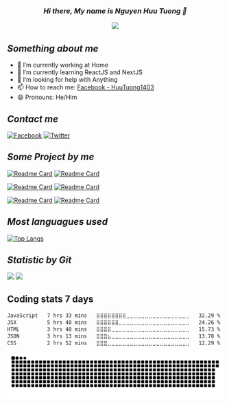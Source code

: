 ### <p align='center'>*Hi there, My name is Nguyen Huu Tuong 👋*</p>

<p align='center'>
  <img src='https://i.pinimg.com/originals/95/c1/0b/95c10ba02011d6474b609c9b5adcc411.gif'>
</p>


## *Something about me*

- 🔭 I’m currently working at Home
- 🌱 I’m currently learning ReactJS and NextJS 
- 🤔 I’m looking for help with Anything
- 📫 How to reach me: [Facebook - HuuTuong1403](https://www.facebook.com/huutuong1403)
- 😄 Pronouns: He/Him

## *Contact me*
                  
[![Facebook](https://img.shields.io/badge/facebook-%231877F2.svg?&style=for-the-badge&logo=facebook&logoColor=white)](https://www.facebook.com/huutuong1403)
[![Twitter](https://img.shields.io/badge/twitter-%231DA1F2.svg?&style=for-the-badge&logo=twitter&logoColor=white)](https://twitter.com/HuuTuong1403)

## *Some Project by me*

[![Readme Card](https://github-readme-stats.vercel.app/api/pin/?username=HuuTuong1403&repo=RecruitmentProject&theme=dracula)](https://github.com/HuuTuong1403/RecruitmentProject)
[![Readme Card](https://github-readme-stats.vercel.app/api/pin/?username=HuuTuong1403&repo=eDose-eCommerce&theme=dracula)](https://github.com/HuuTuong1403/eDose-eCommerce)

[![Readme Card](https://github-readme-stats.vercel.app/api/pin/?username=HuuTuong1403&repo=EatCleanApplication&theme=dracula)](https://github.com/HuuTuong1403/EatCleanApplication)
[![Readme Card](https://github-readme-stats.vercel.app/api/pin/?username=HuuTuong1403&repo=flutter-shop-app&theme=dracula)](https://github.com/HuuTuong1403/flutter-shop-app)

[![Readme Card](https://github-readme-stats.vercel.app/api/pin/?username=HuuTuong1403&repo=cloudcomputing&theme=dracula)](https://github.com/HuuTuong1403/cloudcomputing)
[![Readme Card](https://github-readme-stats.vercel.app/api/pin/?username=HuuTuong1403&repo=VegetableShop_DBMS&theme=dracula)](https://github.com/HuuTuong1403/VegetableShop_DBMS)


## *Most languagues used*
[![Top Langs](https://github-readme-stats.vercel.app/api/top-langs/?username=HuuTuong1403&layout=compact&theme=dracula)](https://github.com/HuuTuong1403)


## *Statistic by Git*

<img src="https://github-readme-streak-stats.herokuapp.com/?user=HuuTuong1403&theme=dracula"/>
<img src="https://github-readme-stats.vercel.app/api?username=HuuTuong1403&count_private=true&show_icons=true&theme=dracula"/>

## Coding stats 7 days
<!--START_SECTION:waka-->
```text
JavaScript   7 hrs 33 mins   ⣿⣿⣿⣿⣿⣿⣿⣿⣀⣀⣀⣀⣀⣀⣀⣀⣀⣀⣀⣀⣀⣀⣀⣀⣀   32.29 % 
JSX          5 hrs 40 mins   ⣿⣿⣿⣿⣿⣿⣀⣀⣀⣀⣀⣀⣀⣀⣀⣀⣀⣀⣀⣀⣀⣀⣀⣀⣀   24.26 % 
HTML         3 hrs 40 mins   ⣿⣿⣿⣿⣀⣀⣀⣀⣀⣀⣀⣀⣀⣀⣀⣀⣀⣀⣀⣀⣀⣀⣀⣀⣀   15.73 % 
JSON         3 hrs 13 mins   ⣿⣿⣿⣦⣀⣀⣀⣀⣀⣀⣀⣀⣀⣀⣀⣀⣀⣀⣀⣀⣀⣀⣀⣀⣀   13.78 % 
CSS          2 hrs 52 mins   ⣿⣿⣿⣀⣀⣀⣀⣀⣀⣀⣀⣀⣀⣀⣀⣀⣀⣀⣀⣀⣀⣀⣀⣀⣀   12.29 % 
```
<!--END_SECTION:waka-->

![github contribution grid snake animation](https://raw.githubusercontent.com/HuuTuong1403/HuuTuong1403/output/github-contribution-grid-snake.svg)
